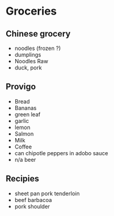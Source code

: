 # Groceries

## Chinese grocery

- noodles (frozen ?)
- dumplings
- Noodles Raw
- duck, pork

## Provigo

- Bread
- Bananas
- green leaf
- garlic
- lemon
- Salmon
- Milk
- Coffee
- can chipotle peppers in adobo sauce
- n/a beer

## Recipies

- sheet pan pork tenderloin
- beef barbacoa
- pork shoulder
